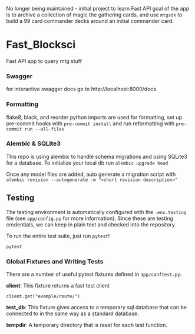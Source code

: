 No longer being maintained - initial project to learn Fast API
goal of the app is to archive a collection of magic the gathering cards, and use `mtgsdk` to build a 99 card commander decks around an initial commander card. 


# Fast_Blocksci
Fast API app to query mtg stuff

### Swagger 
for interactive swagger docs go to http://localhost:8000/docs


### Formatting
flake8, black, and reorder python imports are used for formatting, set up pre-commit hooks with `pre-commit install`
and run reformatting with `pre-commit run --all-files`

### Alembic & SQLite3
This repo is using alembic to handle schema migrations and using SQLite3 for a database. To initialize your local db run `alembic upgrade head`

Once any model files are added, auto generate a migration script with `alembic revision --autogenerate -m "<short revision description>"`

## Testing
The testing environment is automatically configured with the `.env.testing` file (see `app/config.py` for more information). Since these are testing credentials, we can keep in plain text and checked into the repository.

To run the entire test suite, just run `pytest`!
```
pytest
```



### Global Fixtures and Writing Tests
There are a number of useful pytest fixtures defined in `app/conftest.py`.

**client**: This fixture returns a fast test client

```
client.get("example/route/")
```

**test_db**: This fixture gives access to a temporary sql database that can be connected to in the same way as a 
standard database.

**tempdir**: A temporary directory that is reset for each test function.
